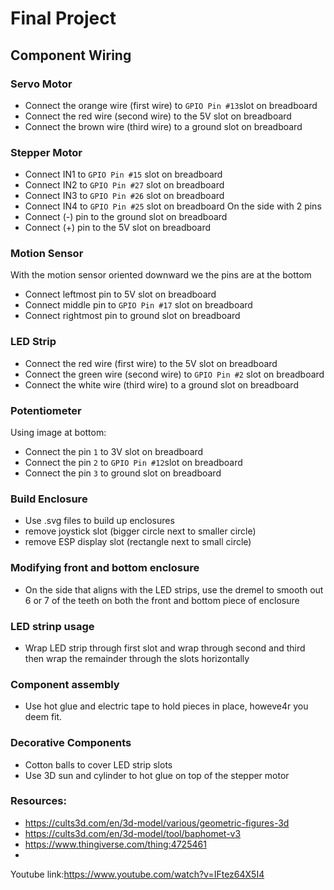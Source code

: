 # Final Project

## Component Wiring
### Servo Motor
- Connect the orange wire (first wire) to `GPIO Pin #13`slot on breadboard
- Connect the red wire (second wire) to the 5V slot on breadboard
- Connect the brown wire (third wire) to a ground slot on breadboard
### Stepper Motor
- Connect IN1 to `GPIO Pin #15` slot on breadboard
- Connect IN2 to `GPIO Pin #27` slot on breadboard
- Connect IN3 to `GPIO Pin #26` slot on breadboard
- Connect IN4 to `GPIO Pin #25` slot on breadboard
On the side with 2 pins
- Connect (-) pin to the ground slot on breadboard
- Connect (+) pin to the 5V slot on breadboard
### Motion Sensor
With the motion sensor oriented downward we the pins are at the bottom
- Connect leftmost pin to 5V slot on breadboard
- Connect middle pin to `GPIO Pin #17` slot on breadboard
- Connect rightmost pin to ground slot on breadboard
### LED Strip
- Connect the red wire (first wire) to  the 5V slot on breadboard
- Connect the green wire (second wire) to `GPIO Pin #2` slot on breadboard
- Connect the white wire (third wire) to a ground slot on breadboard
### Potentiometer
Using image at bottom:
- Connect the pin `1` to 3V slot on breadboard
- Connect the pin `2` to `GPIO Pin #12`slot on breadboard
- Connect the pin `3` to ground slot on breadboard

### Build Enclosure
- Use .svg files to build up enclosures
- remove joystick slot (bigger circle next to smaller circle)
- remove ESP display slot (rectangle next to small circle)
### Modifying front and bottom enclosure
- On the side that aligns with the LED strips, use the dremel to smooth out 6 or 7 of the teeth on both the front and bottom piece of enclosure

### LED strinp usage
- Wrap LED strip through first slot and wrap through second and third then wrap the remainder through the slots horizontally

### Component assembly
- Use hot glue and electric tape to hold pieces in place, howeve4r you deem fit.

### Decorative Components
- Cotton balls to cover LED strip slots
- Use 3D sun and cylinder to hot glue on top of the stepper motor

### Resources:
- https://cults3d.com/en/3d-model/various/geometric-figures-3d
- https://cults3d.com/en/3d-model/tool/baphomet-v3
- https://www.thingiverse.com/thing:4725461
- 

Youtube link:https://www.youtube.com/watch?v=IFtez64X5I4
